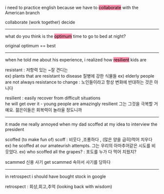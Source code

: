 
i need to practice english because we have to <mark style="background: #FF5582A6;">collaborate</mark> with the American branch

collaborate  (work together)
decide

-------------------------------

what do you think is the <mark style="background: #FF5582A6;">optimum</mark> time to go to bed at night?

original
optimum == best

------------------------------------

when he told me about his experience, i realized how <mark style="background: #FF5582A6;">resilient</mark> kids are

resistant : 저항력 있는 ~잘 견디는               
ex)  plants that are resistant to disease 질병에 강한 식물들
ex)  elderly people are not always resistance to change : 노인들이라고 항상 변화에 반대하는 것은 아니다

resilient : easily recover from difficult situations           
he will get over it - young people are amazingly resilient
그는 그것을 극복할 거예요. 젊은이들은 회복력이 놀라울 정도니까

------------------------------------------------------------------------
it made me really annoyed when my dad scoffed at my idea to interview the president

scoffed (to make fun of)              scoff : 비웃다 ,조롱하다 , (많은 양을 급히)먹어 치우다
ex) he scoffed at our amateurish attempts. 그는 우리의 아마추어같은 시도를 비웃었다.
ex) who scoffed all the grapes? : 포도를 누가 다 먹어 치웠지?

scammed 신용 사기
get scammed 속아서 사기를 당하다

--------------------------

in retrospect i should have bought stock in google

retrospect : 회상,회고,추억 (looking back with wisdom)












 